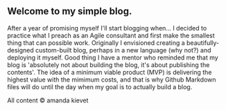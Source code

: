 ## Welcome to my simple blog.

After a year of promising myself I'll start blogging when... I decided to practice what I preach as an Agile consultant and first make the smallest thing that can possible work. Originally I envisioned creating a beautifully-designed custom-built blog, perhaps in a new language (why not?) and deploying it myself. Good thing I have a mentor who reminded me that my blog is 'absolutely not about building the blog, it's about publishing the contents'. The idea of a minimum viable product (MVP) is delivering the highest value with the mimimum costs, and that is why Github Markdown files will do until the day when my goal is to actually build a blog. 

All content &copy; amanda kievet